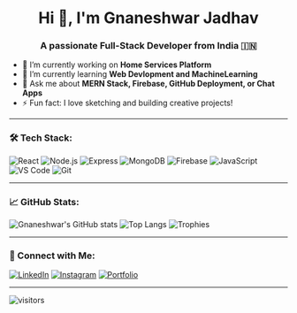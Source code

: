 <h1 align="center">Hi 👋, I'm Gnaneshwar Jadhav</h1>
<h3 align="center">A passionate Full-Stack Developer from India 🇮🇳</h3>

- 🔭 I’m currently working on  **Home Services Platform**
- 🌱 I’m currently learning **Web Devlopment and MachineLearning**
- 💬 Ask me about **MERN Stack, Firebase, GitHub Deployment, or Chat Apps**
- ⚡ Fun fact: I love sketching and building creative projects!

---

### 🛠️ Tech Stack:
![React](https://img.shields.io/badge/-React-black?style=flat&logo=react)
![Node.js](https://img.shields.io/badge/-Node.js-black?style=flat&logo=node.js)
![Express](https://img.shields.io/badge/-Express.js-black?style=flat&logo=express)
![MongoDB](https://img.shields.io/badge/-MongoDB-black?style=flat&logo=mongodb)
![Firebase](https://img.shields.io/badge/-Firebase-black?style=flat&logo=firebase)
![JavaScript](https://img.shields.io/badge/-JavaScript-black?style=flat&logo=javascript)
![VS Code](https://img.shields.io/badge/-VS%20Code-black?style=flat&logo=visual-studio-code)
![Git](https://img.shields.io/badge/-Git-black?style=flat&logo=git)

---

### 📈 GitHub Stats:

![Gnaneshwar's GitHub stats](https://github-readme-stats.vercel.app/api?username=Gnaneshwar2005&show_icons=true&theme=radical)
![Top Langs](https://github-readme-stats.vercel.app/api/top-langs/?username=Gnaneshwar2005&layout=compact&theme=radical)
![Trophies](https://github-profile-trophy.vercel.app/?username=Gnaneshwar2005&theme=radical)

---

### 🔗 Connect with Me:

[![LinkedIn](https://img.shields.io/badge/-LinkedIn-blue?style=flat&logo=linkedin)](https://linkedin.com/in/your-link)
[![Instagram](https://img.shields.io/badge/-Instagram-E4405F?style=flat&logo=instagram&logoColor=white)](https://instagram.com/your-handle)
[![Portfolio](https://img.shields.io/badge/-Portfolio-24292e?style=flat&logo=github&logoColor=white)](https://gnaneshwar2005.github.io/) <!-- optional -->

---

![visitors](https://visitor-badge.glitch.me/badge?page_id=Gnaneshwar2005)


